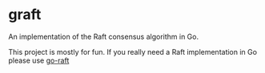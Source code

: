 graft
=====

An implementation of the Raft consensus algorithm in Go.

This project is mostly for fun. If you really need a Raft implementation in Go please use [go-raft](https://github.com/goraft/raft)
